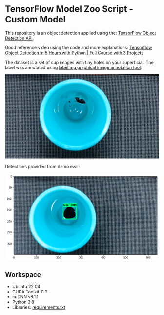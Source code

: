 # TensorFlow Model Zoo Script - Custom Model

This repository is an object detection applied using the: 
[TensorFlow Object Detection API](https://github.com/tensorflow/models/tree/master/research/object_detection). 

Good reference video using the code and more explanations: [Tensorflow Object Detection in 5 Hours with Python | Full Course with 3 Projects
](https://www.youtube.com/watch?v=yqkISICHH-U)


The dataset is a set of cup images with tiny holes on your superficial. The label was annotated using 
[labelImg graphical image annotation tool](https://github.com/tzutalin/labelImg).

![](dataset/train/img03.png)

Detections provided from demo eval:

![](src/output.png)

## Workspace

- Ubuntu 22.04
- CUDA Toolkit 11.2
- cuDNN v8.1.1
- Python 3.8
- Libraries: [requirements.txt](requirements.txt)
